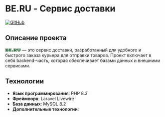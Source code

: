 # BE.RU - Сервис доставки

[![GitHub](https://img.shields.io/badge/GitHub-Repository-blue)](https://github.com/only1blank/BE.RU)

## Описание проекта

<img src="public/img/be.ru.png" alt="Описание изображения" width="50" /> — это сервис доставки, разработанный для удобного и быстрого заказа курьера для отправки товаров. Проект включает в себя backend-часть, которая обеспечивает базами данных и внешними сервисами.

## Технологии

- **Язык программирования**: PHP 8.3
- **Фреймворк**: Laravel Livewire
- **База данных**:  MySQL 8.2
- **Дополнительные технологии**: 


